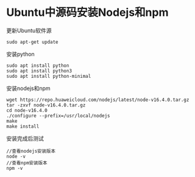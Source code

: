 # Ubuntu中源码安装Nodejs和npm

更新Ubuntu软件源
```
sudo apt-get update
```
安装python
```
sudo apt install python
sudo apt install python3
sudo apt install python-minimal
```
安装nodejs和npm
```
wget https://repo.huaweicloud.com/nodejs/latest/node-v16.4.0.tar.gz
tar -zxvf node-v16.4.0.tar.gz
cd node-v16.4.0
./configure --prefix=/usr/local/nodejs
make
make install
```
安装完成后测试
```
//查看nodejs安装版本
node -v 
//查看npm安装版本
npm -v 
```
